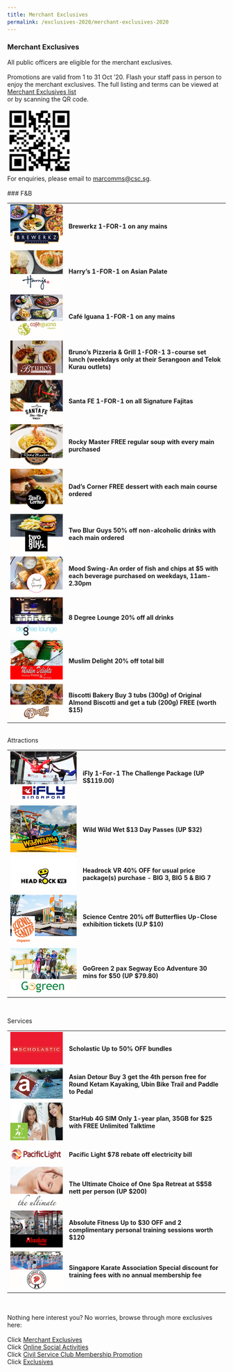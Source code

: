 ```yaml
---
title: Merchant Exclusives
permalink: /exclusives-2020/merchant-exclusives-2020
---
```


### Merchant Exclusives <br>
All public officers are eligible for the merchant exclusives.<br>
<br>
Promotions are valid from 1 to 31 Oct ’20. Flash your staff pass in person to enjoy the merchant exclusives. The full listing and terms can be viewed at <a href="https://bit.ly/2HcT4ig">Merchant Exclusives list</a><br> or by scanning the QR code. <br>
<div class="row">
	<div class="col is-4">
		<figure style="margin:0;">
			<img src="/images/merchantqrcode.png">	
		</figure>
	</div>
	<div class="col is-8">
		</div>
  </div>
For enquiries, please email to <a href="mailto:marcomms@csc.sg">marcomms@csc.sg</a>.<br>
<br>
### F&B <br>
<table>
  <tr>
    <td>
      <img src="/images/Brewerkz.png">
    </td>
    <td>
      <b>Brewerkz 1-FOR-1 on any mains</b><br>
    </td>
  </tr>
  <tr>
    <td>
      <img src="/images/Harrys.png">
    </td>
    <td>
      <b>Harry’s 1-FOR-1 on Asian Palate</b><br>
    </td>
  </tr>
  <tr>
    <td>
      <img src="/images/Cafe iguana.png">
    </td>
    <td>
      <b>Café Iguana 1-FOR-1 on any mains</b><br>
    </td>
  </tr>
  <tr>
    <td>
      <img src="/images/Brunos.png">
    </td>
    <td>
      <b>Bruno’s Pizzeria & Grill 1-FOR-1 3-course set lunch (weekdays only at their Serangoon and Telok Kurau outlets)</b><br>
    </td>
  </tr>
  <tr>
    <td>
<img src="/images/Santa FE.png">
    </td>
    <td>
      <b>Santa FE 1-FOR-1 on all Signature Fajitas</b><br>
    </td>
  </tr>
  <tr>
    <td>
<img src="/images/Rocky master.png">
    </td>
    <td>
      <b>Rocky Master FREE regular soup with every main purchased</b><br>
    </td>
  </tr>
  <tr>
    <td>
<img src="/images/Dads corner.png">
    </td>
    <td>
      <b>Dad’s Corner FREE dessert with each main course ordered</b><br>
    </td>
  </tr>
  <tr>
    <td>
<img src="/images/two blur guys.png">
    </td>
    <td>
      <b>Two Blur Guys 50% off non-alcoholic drinks with each main ordered</b><br>
    </td>
  </tr>
  <tr>
    <td>
<img src="/images/Mood Swing.png">
    </td>
    <td>
      <b>Mood Swing-An order of fish and chips at $5 with each beverage purchased on weekdays, 11am-2.30pm</b><br>
    </td>
  </tr>
  <tr>
    <td>
<img src="/images/8 degree.png">
    </td>
    <td>
      <b>8 Degree Lounge 20% off all drinks</b><br>
    </td>
  </tr>
  <tr>
    <td>
<img src="/images/Muslim Delight.png">
    </td>
    <td>
      <b>Muslim Delight 20% off total bill</b><br>
    </td>
  </tr>
  <tr>
    <td>
<img src="/images/Biscotti Bakery.png">
    </td>
    <td>
      <b>Biscotti Bakery Buy 3 tubs (300g) of Original Almond Biscotti and get a tub (200g) FREE (worth $15)</b><br>
    </td>
  </tr>
</table>
<br>
Attractions <br>      
<table>
  <tr>
    <td>
<img src="/images/iFly.png">
    </td>
    <td>
      <b>iFly 1-For-1 The Challenge Package (UP S$119.00)</b><br>
    </td>
  </tr>
  <tr>
    <td>
<img src="/images/Wild Wild Wet.png">
    </td>
    <td>
      <b>Wild Wild Wet $13 Day Passes (UP $32)</b><br>
    </td>
  </tr>
  <tr>
    <td>
<img src="/images/Headrock VR.png">
    </td>
    <td>
      <b>Headrock VR 40% OFF for usual price package(s) purchase - BIG 3, BIG 5 & BIG 7</b><br>
    </td>
  </tr>
  <tr>
    <td>
<img src="/images/Science centre.png">
    </td>
    <td>
      <b>Science Centre 20% off Butterflies Up-Close exhibition tickets (U.P $10)</b><br>
    </td>
  </tr>
  <tr>
    <td>
<img src="/images/Go green.png">
    </td>
    <td>
      <b>GoGreen 2 pax Segway Eco Adventure 30 mins for $50 (UP $79.80)</b><br>
    </td>
  </tr>
</table>
<br>   

Services <br>
<table>
  <tr>
   <td>
<img src="/images/Scholastic.png">
    </td>
    <td>
      <b>Scholastic Up to 50% OFF bundles</b><br>
    </td>
  </tr>
  <tr>
   <td>
<img src="/images/Asian detour.png">
    </td>
    <td>
     <b>Asian Detour Buy 3 get the 4th person free for Round Ketam Kayaking, Ubin Bike Trail and Paddle to Pedal</b><br>
    </td>
  </tr>
  <tr>
    <td>
      <img src="/images/starhub.png">
    </td>
    <td>
      <b>StarHub 4G SIM Only 1-year plan, 35GB for $25 with FREE Unlimited Talktime</b><br>
    </td>
  </tr>
  <tr>
   <td>
<img src="/images/pacificlight.png">
    </td>
    <td>
      <b>Pacific Light $78 rebate off electricity bill</b><br>
    </td>
  </tr>
  <tr>
   <td>
<img src="/images/the ultimate.png">
    </td>
    <td>
      <b>The Ultimate Choice of One Spa Retreat at S$58 nett per person (UP $200)</b><br>
    </td>
  </tr>
  <tr>
    <td>
<img src="/images/absolute fitness.png">
    </td>
    <td>
      <b>Absolute Fitness Up to $30 OFF and 2 complimentary personal training sessions worth $120</b><br>
    </td>
  </tr>
  <tr>
    <td>
<img src="/images/Singapore Karate Association.png">
    </td>
    <td>
      <b>Singapore Karate Association Special discount for training fees with no annual membership fee</b><br>
    </td>
  </tr>
</table>
<br>
<br>
Nothing here interest you? No worries, browse through more exclusives here: <br>
<br>
Click <a href="https://publicserviceweek.gov.sg/merchant-exclusives-2020">Merchant Exclusives</a><br>
Click <a href="https://publicserviceweek.gov.sg/online-social-activities-2020">Online Social Activities</a><br>
Click <a href="https://publicserviceweek.gov.sg/civil service club membership promotion-2020">Civil Service Club Membership Promotion</a><br>
Click <a href="https://publicserviceweek.gov.sg/exclusives-2020">Exclusives</a><br>
